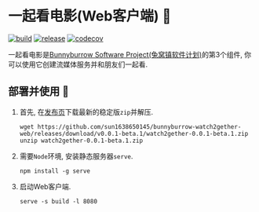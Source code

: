 # 一起看电影(Web客户端) 🎦

[![build](https://github.com/sun1638650145/bunnyburrow-watch2gether-web/actions/workflows/build.yml/badge.svg)](https://github.com/sun1638650145/bunnyburrow-watch2gether-web/actions/workflows/build.yml) [![release](https://github.com/sun1638650145/bunnyburrow-watch2gether-web/actions/workflows/release.yml/badge.svg)](https://github.com/sun1638650145/bunnyburrow-watch2gether-web/actions/workflows/release.yml) [![codecov](https://codecov.io/gh/sun1638650145/bunnyburrow-watch2gether-web/graph/badge.svg?token=UR2SWN3K5E)](https://codecov.io/gh/sun1638650145/bunnyburrow-watch2gether-web)

一起看电影是[Bunnyburrow Software Project(兔窝镇软件计划)](https://github.com/sun1638650145/bunnyburrow)的第3个组件, 你可以使用它创建流媒体服务并和朋友们一起看.

## 部署并使用 🚀

1. 首先, 在[发布页](https://github.com/sun1638650145/bunnyburrow-watch2gether-web/releases)下载最新的稳定版`zip`并解压.

    ```shell
    wget https://github.com/sun1638650145/bunnyburrow-watch2gether-web/releases/download/v0.0.1-beta.1/watch2gether-0.0.1-beta.1.zip
    unzip watch2gether-0.0.1-beta.1.zip
    ```

2. 需要`Node`环境, 安装静态服务器`serve`.

    ```shell
    npm install -g serve
    ```

3. 启动Web客户端.

    ```shell
    serve -s build -l 8080
    ```
